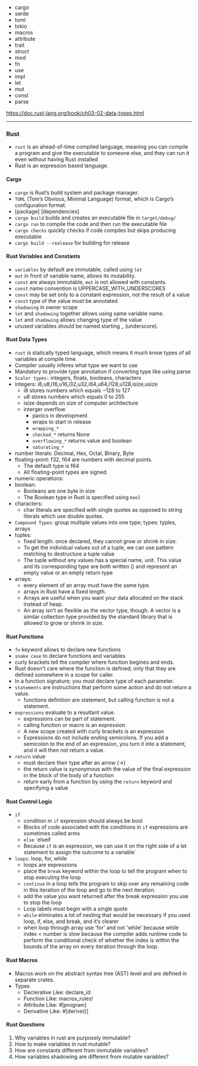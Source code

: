 - cargo
- serde
- toml
- tokio
- macros
- attribute
- trait
- struct
- mod
- fn
- use
- impl
- let
- mut
- const
- parse

https://doc.rust-lang.org/book/ch03-02-data-types.html

---
### Rust
- `rust` is an ahead-of-time compiled language, meaning you can compile a program and give the executable to someone else, and they can run it even without having Rust installed
- Rust is an expression based language.

#### Cargo
- `cargo` is Rust’s build system and package manager.
- `TOML` (Tom’s Obvious, Minimal Language) format, which is Cargo’s configuration format.
- [package] [dependencies]
- `cargo build` builds and creates an executable file in `target/debug/`
- `cargo run` to compile the code and then run the executable file
- `cargo checks` quickly checks if code compiles but skips producing executable
- `cargo build --realease` for building for release

#### Rust Variables and Constants
- `variables` by default are immutable, called using `let`
- `mut` in front of variable name, allows its mutability.
- `const` are always immutable, `mut` is not allowed with constants. 
- `const` name convention is UPPERCASE_WITH_UNDERSCORES
- `const` may be set only to a constant expression, not the result of a value
- `const` type of the value must be annotated
- `shadowing` in owner scope
- `let` and `shadowing` together allows using same variable name.
- `let` and `shadowing` allows changing type of the value
- unused variables should be named starting _ (underscore).

#### Rust Data Types
- `rust` is statically typed language, which means it much know types of all variables at compile time.
- Compiler usually inferes what type we want to use
- Mandatory to provide type annotation if converting type like using parse
- `Scaler types:` integers, floats, booleans, characters
- integers: i8,u8,i16,u16,i32,u32,i64,u64,i128,u128,isize,usize
    - i8 stores numbers which equals −128 to 127
    - u8 stores numbers which equals 0 to 255
    - isize depends on size of computer architecture
    - interger overflow
        - panics in development
        - wraps to start in release
        - `wrapping_*`
        - `checked_*` returns None
        - `overflowing_*` returns value and boolean
        - `saturating_*`
- number literals: Decimal, Hex, Octal, Binary, Byte
- floating-point: f32, f64 are numbers with decimal points.
    - The default type is f64
    - All floating-point types are signed.
- numeric operations:
- boolean:
    - Booleans are one byte in size
    - The Boolean type in Rust is specified using `bool`
- characters:
    - char literals are specified with single quotes as opposed to string literals which use double quotes.
- `Compound Types`: group multiple values into one type; types: typles, arrays
- tuples:
    - fixed length: once declared, they cannot grow or shrink in size.
    - To get the individual values out of a tuple, we can use pattern matching to destructure a tuple value
    - The tuple without any values has a special name, unit. This value and its corresponding type are both written () and represent an empty value or an empty return type
- arrays: 
    - every element of an array must have the same type.
    - arrays in Rust have a fixed length.
    - Arrays are useful when you want your data allocated on the stack instead of heap.
    -  An array isn’t as flexible as the vector type, though. A vector is a similar collection type provided by the standard library that is allowed to grow or shrink in size. 

#### Rust Functions
- `fn` keyword allows to declare new functions
- `snake case` to declare functions and variables
- curly brackets tell the compiler where function begines and ends. 
- Rust doesn't care where the function is defined; only that they are defined somewhere in a scope for caller. 
- In a function signature; you must declare type of each parameter.
- `statements` are instructions that perform some action and do not return a value.
    - functions definition are statement, but calling function is not a statement.
- `expressions` evaluate to a resultant value.
    - expressions can be part of statement.
    - calling function or macro is an expression
    - A new scope created with curly brackets is an expression
    - Expressions do not include ending semicolons. If you add a semicolon to the end of an expression, you turn it into a statement, and it will then not return a value.
- `return` value
    - must declare their type after an arrow (->)
    - the return value is synonymous with the value of the final expression in the block of the body of a function
    - return early from a function by using the `return` keyword and specifying a value

#### Rust Control Logic
- `if`
    - condition in `if` expression should always be bool
    - Blocks of code associated with the conditions in `if` expressions are sometimes called arms
    - `else` `elseif
    - Because `if` is an expression, we can use it on the right side of a let statement to assign the outcome to a variable`
- `loops`: loop, for, while
    - loops are expressions
    - place the `break` keyword within the loop to tell the program when to stop executing the loop
    - `continue` in a loop tells the program to skip over any remaining code in this iteration of the loop and go to the next iteration.
    - add the value you want returned after the break expression you use to stop the loop
    -  Loop labels must begin with a single quote
    -  `while` eliminates a lot of nesting that would be necessary if you used loop, if, else, and break, and it’s clearer
    -  when loop through array use 'for' and not 'while' because while index < number is slow because the compiler adds runtime code to perform the conditional check of whether the index is within the bounds of the array on every iteration through the loop.

#### Rust Macros
- Macros work on the abstract syntax tree (AST) level and are defined in separate crates.
- Types
    - Declerative Like: declare_id
    - Function Like: macros_rules! 
    - Attribute Like: #[program]
    - Derivative Like: #[derive()]

#### Rust Questions
1. Why variables in rust are purposely immutable? 
2. How to make variables in rust mutable? 
3. How are constants different from immutable variables?
4. How variables shadowing are different from mutable variables?
